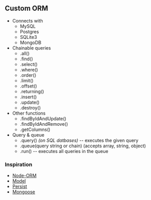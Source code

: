 ## Custom ORM

*  Connects with
    * MySQL
    * Postgres
    * SQLite3
    * MongoDB
* Chainable queries
    * .all()
    * .find()
    * .select()
    * .where()
    * .order()
    * .limit()
    * .offset()
    * .returning()
    * .insert()
    * .update()
    * .destroy()
* Other functions
    * .findByIdAndUpdate()
    * .findByIdAndRemove()
    * .getColumns()
* Query & queue
    * .query() *(on SQL datbases)* -- executes the given query
    * .queue(query string or chain) (accepts array, string, object)
    * .run() -- executes all queries in the queue

### Inspiration

* [Node-ORM](https://github.com/dresende/node-orm2)
* [Model](https://npmjs.org/package/model)
* [Persist](https://npmjs.org/package/persist)
* [Mongoose](https://npmjs.org/package/mongoose)


